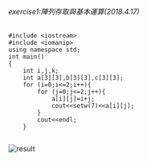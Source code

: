 ###### exercise1:陣列存取與基本運算(2018.4.17)

```
#include <iostream>
#include <iomanip>
using namespace std;
int main()
{
    int i,j,k;
    int a[3][3],b[3][3],c[3][3];
    for (i=0;i<=2;i++){
		for (j=0;j<=2;j++){
			a[i][j]=i+j;
			cout<<setw(7)<<a[i][j]; 
		}
		cout<<endl;
	}


```


![result](PIC/1.png)
